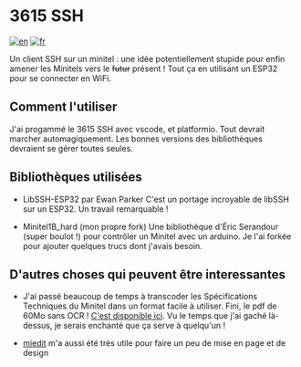 
# 3615 SSH

[![en](https://img.shields.io/badge/lang-en-red.svg)](README.md) [![fr](https://img.shields.io/badge/lang-fr-blue.svg)](README.fr.md)

Un client SSH sur un minitel : une idée potentiellement stupide pour enfin amener les Minitels vers le ~~futur~~ présent ! Tout ça en utilisant un ESP32 pour se connecter en WiFi.

## Comment l'utiliser

J'ai progammé le 3615 SSH avec vscode, et platformio. Tout devrait marcher automagiquement. Les bonnes versions des bibliothèques devraient se gérer toutes seules.

## Bibliothèques utilisées

* LibSSH-ESP32 par Ewan Parker
C'est un portage incroyable de libSSH sur un ESP32. Un travail remarquable !

* Minitel1B_hard (mon propre fork)
Une bibliothèque d'Éric Serandour (super boulot !) pour contrôler un Minitel avec un arduino. Je l'ai forkée pour ajouter quelques trucs dont j'avais besoin.

## D'autres choses qui peuvent être interessantes

* J'ai passé beaucoup de temps à transcoder les Spécifications Techniques du Minitel dans un format facile à utiliser. Fini, le pdf de 60Mo sans OCR ! [C'est disponible ici](https://jbellue.github.io/stum1b/). Vu le temps que j'ai gaché là-dessus, je serais enchanté que ça serve à quelqu'un !

* [miedit](https://zigazou.github.io/miedit/) m'a aussi été très utile pour faire un peu de mise en page et de design
